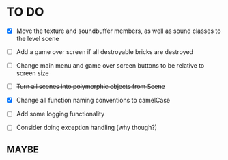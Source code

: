# TO DO

* [X] Move the texture and soundbuffer members, as well as sound classes to the level scene
* [ ] Add a game over screen if all destroyable bricks are destroyed
* [ ] Change main menu and game over screen buttons to be relative to screen size
* [ ] ~~Turn all scenes into polymorphic objects from Scene~~
* [X] Change all function naming conventions to camelCase
* [ ] Add some logging functionality
* [ ] Consider doing exception handling (why though?)



## MAYBE